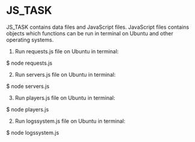 # JS_TASK
JS_TASK contains data files and JavaScript files.
JavaScript files contains objects which functions can be run in terminal on Ubuntu and other operating systems.

1. Run requests.js file on Ubuntu in terminal:

$ node requests.js

2. Run servers.js file on Ubuntu in terminal:

$ node servers.js

3. Run players.js file on Ubuntu in terminal:

$ node players.js

2. Run logssystem.js file on Ubuntu in terminal:

$ node logssystem.js
